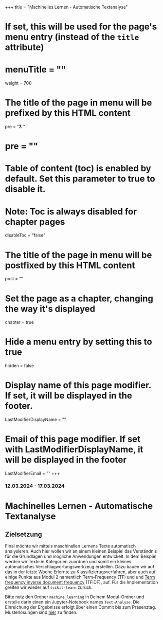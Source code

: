 +++
title = "Machinelles Lernen - Automatische Textanalyse"
# If set, this will be used for the page's menu entry (instead of the `title` attribute)
# menuTitle = ""
weight = 700
# The title of the page in menu will be prefixed by this HTML content
 pre = "<b>7. </b>"
# pre = "<i class='fab fa-github'></i>"
# Table of content (toc) is enabled by default. Set this parameter to true to disable it.
# Note: Toc is always disabled for chapter pages
disableToc = "false"

# The title of the page in menu will be postfixed by this HTML content
post = ""
# Set the page as a chapter, changing the way it's displayed
chapter = true
# Hide a menu entry by setting this to true
hidden = false
# Display name of this page modifier. If set, it will be displayed in the footer.
LastModifierDisplayName = ""
# Email of this page modifier. If set with LastModifierDisplayName, it will be displayed in the footer
LastModifierEmail = ""
+++

### 12.03.2024 - 17.03.2024

# Machinelles Lernen - Automatische Textanalyse

## Zielsetzung

Final möchte wir mittels maschinellen Lernens Texte automatisch
analysieren. Auch hier wollen wir an einem kleinen Beispiel das
Verständnis für die Grundlagen und mögliche Anwendungen entwickelt. In
dem Beispiel werden wir Texte in Kategorien zuordnen und somit ein
kleines automatisches Verschlagwortungswerkzeug erstellen. Dazu bauen
wir auf das in der letzte Woche Erlernte zu Klassifizierugsverfahren,
aber auch auf einige Punkte aus Modul 2 namentlich Term-Frequency (TF)
und und [Term frequency inverse document
frequency](https://de.wikipedia.org/wiki/Tf-idf-Ma%C3%9F) (TFIDF),
auf. Für die Implementation greifen wir wieder auf `scikit-learn` zurück.

Bitte nutz den Ordner `machine_learning` in Deinem Modul-Ordner und
erstelle darin einen ein Jupyter-Notebook names `Text-Analyse`. Die
Einreichung der Ergebnisse erfolgt über einen Commit bis zum
Präsenztag. Musterlösungen sind [hier](./solutions) zu finden.
